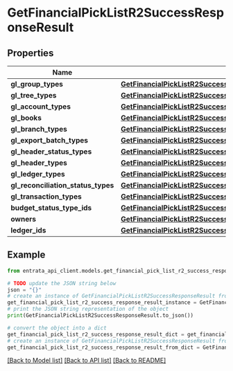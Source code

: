 # GetFinancialPickListR2SuccessResponseResult


## Properties

Name | Type | Description | Notes
------------ | ------------- | ------------- | -------------
**gl_group_types** | [**GetFinancialPickListR2SuccessResponseResultGlGroupTypes**](GetFinancialPickListR2SuccessResponseResultGlGroupTypes.md) |  | 
**gl_tree_types** | [**GetFinancialPickListR2SuccessResponseResultGlTreeTypes**](GetFinancialPickListR2SuccessResponseResultGlTreeTypes.md) |  | 
**gl_account_types** | [**GetFinancialPickListR2SuccessResponseResultGlAccountTypes**](GetFinancialPickListR2SuccessResponseResultGlAccountTypes.md) |  | 
**gl_books** | [**GetFinancialPickListR2SuccessResponseResultGlBooks**](GetFinancialPickListR2SuccessResponseResultGlBooks.md) |  | 
**gl_branch_types** | [**GetFinancialPickListR2SuccessResponseResultGlBranchTypes**](GetFinancialPickListR2SuccessResponseResultGlBranchTypes.md) |  | 
**gl_export_batch_types** | [**GetFinancialPickListR2SuccessResponseResultGlExportBatchTypes**](GetFinancialPickListR2SuccessResponseResultGlExportBatchTypes.md) |  | 
**gl_header_status_types** | [**GetFinancialPickListR2SuccessResponseResultGlHeaderStatusTypes**](GetFinancialPickListR2SuccessResponseResultGlHeaderStatusTypes.md) |  | 
**gl_header_types** | [**GetFinancialPickListR2SuccessResponseResultGlHeaderTypes**](GetFinancialPickListR2SuccessResponseResultGlHeaderTypes.md) |  | 
**gl_ledger_types** | [**GetFinancialPickListR2SuccessResponseResultGlLedgerTypes**](GetFinancialPickListR2SuccessResponseResultGlLedgerTypes.md) |  | 
**gl_reconciliation_status_types** | [**GetFinancialPickListR2SuccessResponseResultGlReconciliationStatusTypes**](GetFinancialPickListR2SuccessResponseResultGlReconciliationStatusTypes.md) |  | 
**gl_transaction_types** | [**GetFinancialPickListR2SuccessResponseResultGlTransactionTypes**](GetFinancialPickListR2SuccessResponseResultGlTransactionTypes.md) |  | 
**budget_status_type_ids** | [**GetFinancialPickListR2SuccessResponseResultBudgetStatusTypeIds**](GetFinancialPickListR2SuccessResponseResultBudgetStatusTypeIds.md) |  | 
**owners** | [**GetFinancialPickListR2SuccessResponseResultOwners**](GetFinancialPickListR2SuccessResponseResultOwners.md) |  | 
**ledger_ids** | [**GetFinancialPickListR2SuccessResponseResultLedgerIds**](GetFinancialPickListR2SuccessResponseResultLedgerIds.md) |  | 

## Example

```python
from entrata_api_client.models.get_financial_pick_list_r2_success_response_result import GetFinancialPickListR2SuccessResponseResult

# TODO update the JSON string below
json = "{}"
# create an instance of GetFinancialPickListR2SuccessResponseResult from a JSON string
get_financial_pick_list_r2_success_response_result_instance = GetFinancialPickListR2SuccessResponseResult.from_json(json)
# print the JSON string representation of the object
print(GetFinancialPickListR2SuccessResponseResult.to_json())

# convert the object into a dict
get_financial_pick_list_r2_success_response_result_dict = get_financial_pick_list_r2_success_response_result_instance.to_dict()
# create an instance of GetFinancialPickListR2SuccessResponseResult from a dict
get_financial_pick_list_r2_success_response_result_from_dict = GetFinancialPickListR2SuccessResponseResult.from_dict(get_financial_pick_list_r2_success_response_result_dict)
```
[[Back to Model list]](../README.md#documentation-for-models) [[Back to API list]](../README.md#documentation-for-api-endpoints) [[Back to README]](../README.md)


